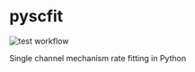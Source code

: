# pyscfit

![test workflow](https://github.com/ogdenkev/pyscfit/actions/workflows/python-package/badge.svg)

Single channel mechanism rate fitting in Python
